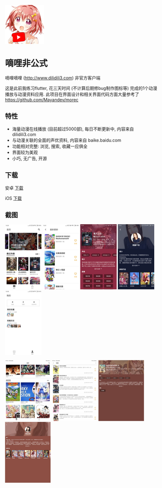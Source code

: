 <img src="https://github.com/re-esper/flutter_douga/blob/master/assets/icon.png" width="128">

# 嘀哩非公式
嘀哩嘀哩 (http://www.dilidili3.com) 非官方客户端

这是此前我练习flutter, 花三天时间 (不计算后期修bug制作图标等) 完成的1个动漫播放与动漫资料应用. 此项目在界面设计和相关界面代码方面大量参考了 https://github.com/Mayandev/morec

## 特性
- 海量动漫在线播放 (目前超过5000部), 每日不断更新中, 内容来自 dilidili3.com
- 与动漫关联的全面的声优资料, 内容来自 baike.baidu.com
- 功能相对完整: 浏览, 搜索, 收藏一应俱全
- 界面较为美观
- 小巧, 无广告, 开源

## 下载
安卓 [下载](https://github.com/re-esper/flutter_douga/blob/master/bin/flutter_douga.apk)

iOS [下载](https://github.com/re-esper/flutter_douga/blob/master/bin/flutter_douga.ipa)

## 截图
<img src="https://github.com/re-esper/flutter_douga/blob/master/screenshot/android-1.jpg" width="120">    <img src="https://github.com/re-esper/flutter_douga/blob/master/screenshot/android-2.jpg" width="120">    <img src="https://github.com/re-esper/flutter_douga/blob/master/screenshot/android-3.jpg" width="120">    <img src="https://github.com/re-esper/flutter_douga/blob/master/screenshot/android-4.jpg" width="120">    <img src="https://github.com/re-esper/flutter_douga/blob/master/screenshot/android-5.jpg" width="120">

<img src="https://github.com/re-esper/flutter_douga/blob/master/screenshot/ipad-1.jpg" width="150">    <img src="https://github.com/re-esper/flutter_douga/blob/master/screenshot/ipad-2.jpg" width="150">    <img src="https://github.com/re-esper/flutter_douga/blob/master/screenshot/ipad-3.jpg" width="150">    <img src="https://github.com/re-esper/flutter_douga/blob/master/screenshot/ipad-4.jpg" width="150">





